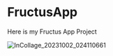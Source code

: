 # FructusApp
Here is my Fructus App Project

![InCollage_20231002_024110661](https://github.com/ezgikrhnn/FructusApp/assets/109277079/213ae1b2-f3fd-4d93-9eb7-562512cff522)

